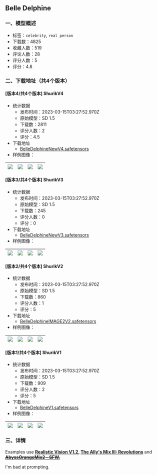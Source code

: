 ## Belle Delphine
### 一、模型概述

- 标签：`celebrity`, `real person`
- 下载数：4825
- 收藏人数：519
- 评论人数：28
- 评分人数：5
- 评分：4.8

### 二、下载地址（共4个版本）

#### [版本4/共4个版本] ShurikV4

- 统计数据
  - 发布时间：2023-03-15T03:27:52.970Z
  - 原始模型：SD 1.5
  - 下载数：2811
  - 评分人数：2
  - 评分：4.5
- 下载地址
  - [BelleDelphineNewV4.safetensors](https://civitai.com/api/download/models/23359)
- 样例图像：

| <img src="https://image.civitai.com/xG1nkqKTMzGDvpLrqFT7WA/0e62b7f4-0473-4750-15bf-52655b438300/width=450/253395.jpeg" /> | <img src="https://image.civitai.com/xG1nkqKTMzGDvpLrqFT7WA/ebb5ba70-e8bf-4767-c13a-683d7482a000/width=450/253391.jpeg" /> | <img src="https://image.civitai.com/xG1nkqKTMzGDvpLrqFT7WA/17510b10-8a81-4f08-7875-2894658b5900/width=450/253394.jpeg" /> | <img src="https://image.civitai.com/xG1nkqKTMzGDvpLrqFT7WA/8afc47f2-3728-4451-29ca-cc1a0b606a00/width=450/253393.jpeg" /> |
| ---- | ---- | ---- | ---- |

#### [版本3/共4个版本] ShurikV3

- 统计数据
  - 发布时间：2023-03-15T03:27:52.970Z
  - 原始模型：SD 1.5
  - 下载数：245
  - 评分人数：0
  - 评分：0
- 下载地址
  - [BelleDelphineNewV3.safetensors](https://civitai.com/api/download/models/23288)
- 样例图像：

| <img src="https://image.civitai.com/xG1nkqKTMzGDvpLrqFT7WA/85004f55-cf6d-4b64-9f63-ba10ec319800/width=450/252542.jpeg" /> | <img src="https://image.civitai.com/xG1nkqKTMzGDvpLrqFT7WA/6e540978-4a44-4440-9840-41a43f0dd300/width=450/252520.jpeg" /> | <img src="https://image.civitai.com/xG1nkqKTMzGDvpLrqFT7WA/6a7031f9-d725-40c5-1077-bc8d0cb93f00/width=450/252519.jpeg" /> | <img src="https://image.civitai.com/xG1nkqKTMzGDvpLrqFT7WA/9cf4e984-cf20-4ef0-ee4d-5bc9d7cb2000/width=450/252518.jpeg" /> |
| ---- | ---- | ---- | ---- |

#### [版本2/共4个版本] ShurikV2

- 统计数据
  - 发布时间：2023-03-15T03:27:52.970Z
  - 原始模型：SD 1.5
  - 下载数：860
  - 评分人数：1
  - 评分：5
- 下载地址
  - [BelleDelphineIMAGE2V2.safetensors](https://civitai.com/api/download/models/20468)
- 样例图像：

| <img src="https://image.civitai.com/xG1nkqKTMzGDvpLrqFT7WA/ac7bdaef-20b4-4803-9d6d-0752c660ab00/width=450/216743.jpeg" /> | <img src="https://image.civitai.com/xG1nkqKTMzGDvpLrqFT7WA/cb9b4dba-60b0-4b47-a3fa-bac7e1673c00/width=450/216742.jpeg" /> | <img src="https://image.civitai.com/xG1nkqKTMzGDvpLrqFT7WA/56967fe0-4999-4ceb-5882-8c9dd82f3600/width=450/216741.jpeg" /> | <img src="https://image.civitai.com/xG1nkqKTMzGDvpLrqFT7WA/1a0a37e2-dea9-4ae3-2c2a-1c24cfb35400/width=450/216740.jpeg" /> |
| ---- | ---- | ---- | ---- |

#### [版本1/共4个版本] ShurikV1

- 统计数据
  - 发布时间：2023-03-15T03:27:52.970Z
  - 原始模型：SD 1.5
  - 下载数：909
  - 评分人数：2
  - 评分：5
- 下载地址
  - [BelleDelphineV1.safetensors](https://civitai.com/api/download/models/19537)
- 样例图像：

| <img src="https://image.civitai.com/xG1nkqKTMzGDvpLrqFT7WA/11a79369-b508-4e5a-4bc0-fb2d706d1800/width=450/206147.jpeg" /> | <img src="https://image.civitai.com/xG1nkqKTMzGDvpLrqFT7WA/d054d0c1-ee35-4ca0-113a-a3027ba6aa00/width=450/205512.jpeg" /> | <img src="https://image.civitai.com/xG1nkqKTMzGDvpLrqFT7WA/b021aef2-bb99-4642-8145-b3ceec2f5d00/width=450/206133.jpeg" /> | <img src="https://image.civitai.com/xG1nkqKTMzGDvpLrqFT7WA/8ccf392a-e432-4314-29c0-63a5f832ad00/width=450/206095.jpeg" /> |
| ---- | ---- | ---- | ---- |


### 三、详情
<p>Examples use <a target="_blank" rel="ugc" href="https://civitai.com/models/4201/realistic-vision-v13"><strong>Realistic Vision V1.2</strong></a><strong>, </strong><a target="_blank" rel="ugc" href="https://civitai.com/models/10752/the-allys-mix-iii-revolutions"><strong>The Ally's Mix III: Revolutions</strong></a><strong> </strong>and<strong> </strong><a target="_blank" rel="ugc" href="https://civitai.com/models/4437/abyssorangemix2-sfw"><strong><s>AbyssOrangeMix2 - SFW.</s></strong></a></p><p></p><p>I'm bad at prompting.</p>